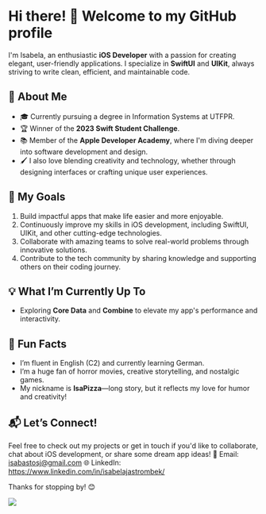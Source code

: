 # Hi there! 👋 Welcome to my GitHub profile

I'm Isabela, an enthusiastic **iOS Developer** with a passion for creating elegant, user-friendly applications. I specialize in **SwiftUI** and **UIKit**, always striving to write clean, efficient, and maintainable code.

## 🌟 About Me
- 🎓 Currently pursuing a degree in Information Systems at UTFPR.
- 🏆 Winner of the **2023 Swift Student Challenge**.
- 📚 Member of the **Apple Developer Academy**, where I'm diving deeper into software development and design.
- 🖌️ I also love blending creativity and technology, whether through designing interfaces or crafting unique user experiences.

## 🚀 My Goals
1. Build impactful apps that make life easier and more enjoyable.
2. Continuously improve my skills in iOS development, including SwiftUI, UIKit, and other cutting-edge technologies.
3. Collaborate with amazing teams to solve real-world problems through innovative solutions.
4. Contribute to the tech community by sharing knowledge and supporting others on their coding journey.

## 💡 What I’m Currently Up To
- Exploring **Core Data** and **Combine** to elevate my app's performance and interactivity.

## 🌈 Fun Facts
- I’m fluent in English (C2) and currently learning German.
- I’m a huge fan of horror movies, creative storytelling, and nostalgic games.
- My nickname is **IsaPizza**—long story, but it reflects my love for humor and creativity!

## 📬 Let’s Connect!
Feel free to check out my projects or get in touch if you'd like to collaborate, chat about iOS development, or share some dream app ideas!
📩 Email: isabastosj@gmail.com 
🌐 LinkedIn: https://www.linkedin.com/in/isabelajastrombek/

Thanks for stopping by! 😊


![](https://github-readme-stats.vercel.app/api?username=isabelajastrombek&theme=prussian&hide_border=false&include_all_commits=true&count_private=true)<br/>
